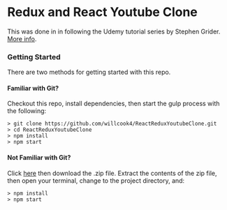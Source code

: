 # Redux and React Youtube Clone
This was done in in following the Udemy tutorial series by Stephen Grider. [More info](https://www.udemy.com/react-redux/).

### Getting Started

There are two methods for getting started with this repo.

#### Familiar with Git?
Checkout this repo, install dependencies, then start the gulp process with the following:

```
> git clone https://github.com/willcook4/ReactReduxYoutubeClone.git
> cd ReactReduxYoutubeClone
> npm install
> npm start
```

#### Not Familiar with Git?
Click [here](https://github.com/willcook4/ReactReduxYoutubeClone) then download the .zip file.  Extract the contents of the zip file, then open your terminal, change to the project directory, and:

```
> npm install
> npm start
```
